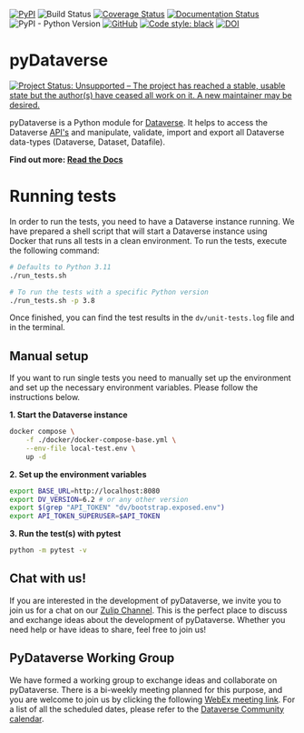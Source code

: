 [![PyPI](https://img.shields.io/pypi/v/pyDataverse.svg)](https://pypi.org/project/pyDataverse/) ![Build Status](https://github.com/gdcc/pyDataverse/actions/workflows/test_build.yml/badge.svg) [![Coverage Status](https://coveralls.io/repos/github/gdcc/pyDataverse/badge.svg)](https://coveralls.io/github/gdcc/pyDataverse) [![Documentation Status](https://readthedocs.org/projects/pydataverse/badge/?version=latest)](https://pydataverse.readthedocs.io/en/latest) <img src="https://img.shields.io/badge/python-3.8 | 3.9 | 3.10 | 3.11-blue.svg" alt="PyPI - Python Version"> [![GitHub](https://img.shields.io/github/license/gdcc/pydataverse.svg)](https://opensource.org/licenses/MIT) [![Code style: black](https://img.shields.io/badge/code%20style-black-000000.svg)](https://github.com/psf/black) [![DOI](https://zenodo.org/badge/DOI/10.5281/zenodo.4664557.svg)](https://doi.org/10.5281/zenodo.4664557)

# pyDataverse

[![Project Status: Unsupported – The project has reached a stable, usable state but the author(s) have ceased all work on it. A new maintainer may be desired.](https://www.repostatus.org/badges/latest/active.svg)](https://www.repostatus.org/#active)

pyDataverse is a Python module for [Dataverse](http://dataverse.org).
It helps to access the Dataverse [API's](http://guides.dataverse.org/en/latest/api/index.html) and manipulate, validate, import and export all Dataverse data-types (Dataverse, Dataset, Datafile).

**Find out more: [Read the Docs](https://pydataverse.readthedocs.io/en/latest/)**

# Running tests

In order to run the tests, you need to have a Dataverse instance running. We have prepared a shell script that will start a Dataverse instance using Docker that runs all tests in a clean environment. To run the tests, execute the following command:

```bash
# Defaults to Python 3.11
./run_tests.sh

# To run the tests with a specific Python version
./run_tests.sh -p 3.8
```

Once finished, you can find the test results in the `dv/unit-tests.log` file and in the terminal.

## Manual setup

If you want to run single tests you need to manually set up the environment and set up the necessary environment variables. Please follow the instructions below.

**1. Start the Dataverse instance**

```bash
docker compose \
    -f ./docker/docker-compose-base.yml \
    --env-file local-test.env \
    up -d
```

**2. Set up the environment variables**

```bash
export BASE_URL=http://localhost:8080
export DV_VERSION=6.2 # or any other version
export $(grep "API_TOKEN" "dv/bootstrap.exposed.env")
export API_TOKEN_SUPERUSER=$API_TOKEN
```

**3. Run the test(s) with pytest**

```bash
python -m pytest -v
```

## Chat with us!

If you are interested in the development of pyDataverse, we invite you to join us for a chat on our [Zulip Channel](https://dataverse.zulipchat.com/#narrow/stream/377090-python). This is the perfect place to discuss and exchange ideas about the development of pyDataverse. Whether you need help or have ideas to share, feel free to join us!

## PyDataverse Working Group

We have formed a working group to exchange ideas and collaborate on pyDataverse. There is a bi-weekly meeting planned for this purpose, and you are welcome to join us by clicking the following [WebEx meeting link](https://unistuttgart.webex.com/unistuttgart/j.php?MTID=m322473ae7c744792437ce854422e52a3). For a list of all the scheduled dates, please refer to the [Dataverse Community calendar](https://calendar.google.com/calendar/u/1?cid=Y191ZG40dG9ubTQwMWtnampyZTRqbDRqYTBjc0Bncm91cC5jYWxlbmRhci5nb29nbGUuY29t).
